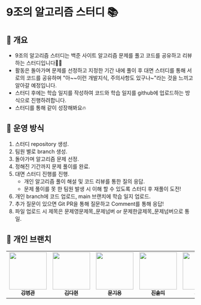# 9조의 알고리즘 스터디 📚

## 📁 개요

- 9조의 알고리즘 스터디는 백준 사이트 알고리즘 문제를 풀고 코드를 공유하고 리뷰하는 스터디입니다👍🏻
- 활동은 돌아가며 문제를 선정하고 지정한 기간 내에 풀이 후 대면 스터디를 통해 서로의 코드를 공유하며 "아~~이런 개발지식, 주의사항도 있구나~"라는 것을 느끼고 알아갈 예정입니다.
- 스터디 후에는 학습 일지를 작성하여 코드와 학습 일지를 github에 업로드하는 방식으로 진행하려합니다.
- 스터디를 통해 같이 성장해봐요🔥

## 📁 운영 방식

1. 스터디 repository 생성.
2. 팀원 별로 branch 생성.
3. 돌아가며 알고리즘 문제 선정.
4. 정해진 기간까지 문제 풀이를 완료.
5. 대면 스터디 진행를 진행.
   - 개인 알고리즘 풀이 해설 및 코드 리뷰를 통한 질의 응답.
   - 문제 풀이를 못 한 팀원 발생 시 이해 할 수 있도록 스터디 후 재풀이 도전!
6. 개인 branch에 코드 업로드, main 브랜치에 학습 일지 업로드.
7. 추가 질문이 있으면 Git PR을 통해 질문하고 Comment를 통해 응답!
8. 파일 업로드 시 제목은 문제영문제목\_문제넘버 or 문제한글제목_문제넘버으로 통일.

## 🐻 개인 브랜치

<table>
  <tr> 
    <td align="center"><a href=https://github.com/YouAndMeLink/Algorithm-Study/tree/BG><img src="https://avatars.githubusercontent.com/u/86152185?v=4" width="100px;" alt=""/><br /><sub><b>강병관</b></sub></a><br />
    </td>
    <td align="center"><a href=https://github.com/YouAndMeLink/Algorithm-Study/tree/DH><img src="https://avatars.githubusercontent.com/u/74331917?v=4" width="100px;" alt=""/><br /><sub><b>김다현</b></sub></a><br />
    </td>
    <td align="center"><a href=https://github.com/YouAndMeLink/Algorithm-Study/tree/KY><img src="https://avatars.githubusercontent.com/u/103173521?v=4" width="100px;" alt=""/><br /><sub><b>문기용</b></sub></a><br />
    </td>
    <td align="center"><a href=https://github.com/YouAndMeLink/Algorithm-Study/tree/SM><img src="https://avatars.githubusercontent.com/u/103156290?v=4" width="100px;" alt=""/><br /><sub><b>진솔미</b></sub></a><br />
    </td>
        </td>
    <td align="center"><a href=https://github.com/YouAndMeLink/Algorithm-Study/tree/WJ><img src="https://avatars.githubusercontent.com/u/103166677?v=4" width="100px;" alt=""/><br /><sub><b>이원진</b></sub></a><br />
    </td>
  </tr>
</table>
